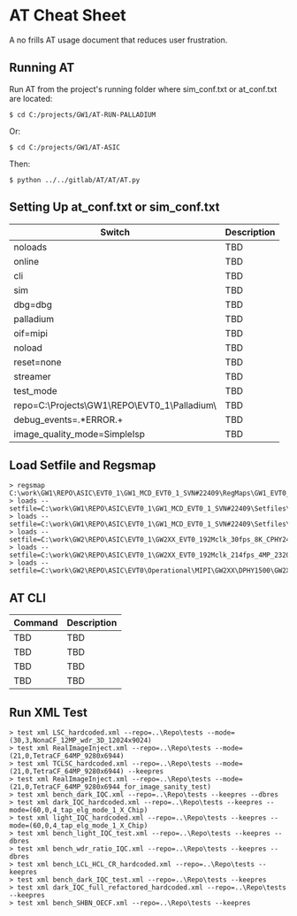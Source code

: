 # AT Cheat Sheet
A no frills AT usage document that reduces user frustration.
## Running AT
Run AT from the project's running folder where sim_conf.txt or at_conf.txt are located:
```
$ cd C:/projects/GW1/AT-RUN-PALLADIUM
```
Or:
```
$ cd C:/projects/GW1/AT-ASIC
```
Then:
```
$ python ../../gitlab/AT/AT/AT.py
```
## Setting Up at_conf.txt or sim_conf.txt
| Switch  											| Description 	|
| ------------- 									| ------------- |
| noloads  											| TBD  			|
| online  											| TBD  			|
| cli  												| TBD  			|
| sim												| TBD 			|
| dbg=dbg											| TBD 			|
| palladium											| TBD 			|
| oif=mipi											| TBD 			|
| noload											| TBD 			|
| reset=none										| TBD 			|
| streamer											| TBD 			|
| test_mode											| TBD 			|
| repo=C:\Projects\GW1\REPO\EVT0_1\Palladium\		| TBD 			|
| debug_events=.*ERROR.+							| TBD 			|
| image_quality_mode=SimpleIsp						| TBD 			|

## Load Setfile and Regsmap
```
> regsmap C:\work\GW1\REPO\ASIC\EVT0_1\GW1_MCD_EVT0_1_SVN#22409\RegMaps\GW1_EVT0_1.RegsMap_FW#14302.bin
> loads --setfile=C:\work\GW1\REPO\ASIC\EVT0_1\GW1_MCD_EVT0_1_SVN#22409\Setfiles\Setfiles_with_TNP\GW1MCD_EVT0_1_30fps_bin2_4fd_4624x3468_TcF_DPHY2388M_#4.tset
> loads --setfile=C:\work\GW1\REPO\ASIC\EVT0_1\GW1_MCD_EVT0_1_SVN#22409\Setfiles\Setfiles_with_TNP\GW1MCD_EVT0_1_13fps_nobin_Full_9248x6936_TcF_DPHY2388M_#1.tset
> loads --setfile=C:\work\GW2\REPO\ASIC\EVT0_1\GW2XX_EVT0_192Mclk_30fps_8K_CPHY2480.tset
> loads --setfile=C:\work\GW2\REPO\ASIC\EVT0_1\GW2XX_EVT0_192Mclk_214fps_4MP_2320x1736_CPHY2480.tset
> loads --setfile=C:\work\GW2\REPO\ASIC\EVT0\Operational\MIPI\GW2XX\DPHY1500\GW2XX_EVT0_120fps_bin4_BayerCF_FHD_DPHY1500_Modified.tset
```

## AT CLI
| Command  											| Description 	|
| ------------- 									| ------------- |
| TBD  												| TBD  			|
| TBD  												| TBD			|	
| TBD  												| TBD  			|
| TBD  												| TBD  			|

## Run XML Test
```
> test xml LSC_hardcoded.xml --repo=..\Repo\tests --mode=(30,3,NonaCF_12MP_wdr_3D_12024x9024)
> test xml RealImageInject.xml --repo=..\Repo\tests --mode=(21,0,TetraCF_64MP_9280x6944)
> test xml TCLSC_hardcoded.xml --repo=..\Repo\tests --mode=(21,0,TetraCF_64MP_9280x6944) --keepres
> test xml RealImageInject.xml --repo=..\Repo\tests --mode=(21,0,TetraCF_64MP_9280x6944_for_image_sanity_test)
> test xml bench_dark_IQC.xml --repo=..\Repo\tests --keepres --dbres
> test xml dark_IQC_hardcoded.xml --repo=..\Repo\tests --keepres --mode=(60,0,4_tap_elg_mode_1_X_Chip)
> test xml light_IQC_hardcoded.xml --repo=..\Repo\tests --keepres --mode=(60,0,4_tap_elg_mode_1_X_Chip)
> test xml bench_light_IQC_test.xml --repo=..\Repo\tests --keepres --dbres
> test xml bench_wdr_ratio_IQC.xml --repo=..\Repo\tests --keepres --dbres
> test xml bench_LCL_HCL_CR_hardcoded.xml --repo=..\Repo\tests --keepres
> test xml bench_dark_IQC_test.xml --repo=..\Repo\tests --keepres
> test xml dark_IQC_full_refactored_hardcoded.xml --repo=..\Repo\tests --keepres
> test xml bench_SHBN_OECF.xml --repo=..\Repo\tests --keepres
```
